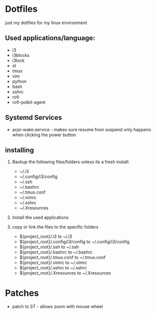 # Dotfiles

just my dotfiles for my linux environment

## Used applications/language:

- i3
- i3blocks
- i3lock
- st
- tmux
- vim
- python
- bash
- sshrc
- rofi
- rofi-polkit-agent

## Systemd Services

- acpi-wake.service - makes sure resume from suspend only happens when clicking the power button

## installing

1. Backup the following files/folders unless its a fresh install:
    - ~/.i3
    - ~/.config/i3/config
    - ~/.ssh
    - ~/.bashrc
    - ~/.tmux.conf
    - ~/.vimrc
    - ~/.sshrc
    - ~/.Xresources

2. Install the used applications

3. copy or link the files to the specific folders
    - ${project_root}/.i3 to  ~/.i3
    - ${project_root}/.config/i3/config to ~/.config/i3/config
    - ${project_root}/.ssh to ~/.ssh
    - ${project_root}/.bashrc to ~/.bashrc
    - ${project_root}/.tmux.conf to ~/.tmux.conf
    - ${project_root}/.vimrc to ~/.vimrc
    - ${project_root}/.sshrc to ~/.sshrc
    - ${project_root}/.Xresources to ~/.Xresources

# Patches

  - patch to ST - allows zoom with mouse wheel